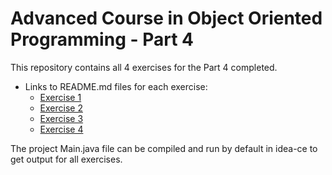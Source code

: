 # Advanced Course in Object Oriented Programming - Part 4

This repository contains all 4 exercises for the Part 4 completed.

- Links to README.md files for each exercise:
  - [Exercise 1](./exercise1/README.md)
  - [Exercise 2](./exercise2/README.md)
  - [Exercise 3](./exercise3/README.md)
  - [Exercise 4](./exercise4/README.md)

The project Main.java file can be compiled and run by default in idea-ce to get output for all exercises.